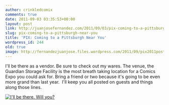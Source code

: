 ```yaml
---
author: crinkledcomix
comments: true
date: 2011-09-03 03:35:53+00:00
layout: post
link: http://juanjosefernandez.com/2011/09/03/pix-coming-to-a-pittsburgh-near-you/
slug: pix-coming-to-a-pittsburgh-near-you
title: 'PIX: Coming to a Pittsburgh Near You'
wordpress_id: 244
old: true
image: http://fernandezjuanjose.files.wordpress.com/2011/09/pix2011poster4large.jpg
---
```


I'll be there as a vendor. Be sure to check out my wares. The venue, the Guardian Storage Facility is the most breath taking location for a Comics Expo you could ask for. Bring a friend or two because it's going to be even more grand than last year.  I'll keep you all posted on guests and things along those lines.

<!--more-->
[![I'll be there. Will you?](http://fernandezjuanjose.files.wordpress.com/2011/09/pix2011poster4large.jpg)](http://fernandezjuanjose.files.wordpress.com/2011/09/pix2011poster4large.jpg)

